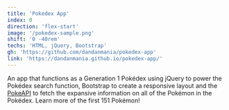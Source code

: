 ```yaml
---
title: 'Pokedex App'
index: 0
direction: 'flex-start'
image: '/pokedex-sample.png'
shift: '0 -40rem'
techs: 'HTML, jQuery, Bootstrap'
gh: 'https://github.com/dandanmania/pokedex-app'
link: 'https://dandanmania.github.io/pokedex-app/'
---
```


An app that functions as a Generation 1 Pokédex using jQuery to power the Pokédex search function, Bootstrap to create a responsive layout and the [PokeAPI](https://pokeapi.co/) to fetch the expansive information on all of the Pokémon in the Pokédex. Learn more of the first 151 Pokémon!
